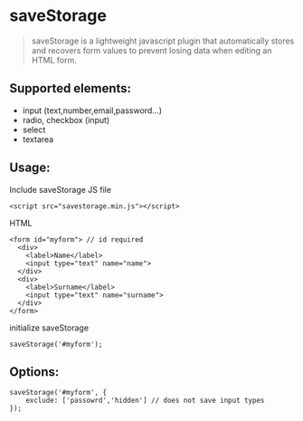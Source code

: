 # saveStorage

> saveStorage is a lightweight javascript plugin that automatically stores and recovers form values to prevent losing data when editing an HTML form.

## Supported elements:

- input (text,number,email,password...)
- radio, checkbox (input)
- select
- textarea

## Usage:

Include saveStorage JS file

```
<script src="savestorage.min.js"></script>
```

HTML

```
<form id="myform"> // id required
  <div>
    <label>Name</label>
    <input type="text" name="name">
  </div>
  <div>
    <label>Surname</label>
    <input type="text" name="surname">
  </div>
</form>
```

initialize saveStorage

```
saveStorage('#myform');
```

## Options:

```
saveStorage('#myform', {
    exclude: ['passowrd','hidden'] // does not save input types
});
```

